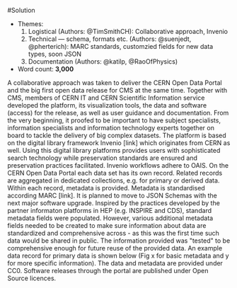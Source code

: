 #Solution

- Themes:
    1. Logistical (Authors: @TimSmithCH): Collaborative approach, Invenio 
    2. Technical –– schema, formats etc. (Authors: @suenjedt, @pherterich): MARC standards, customzied fields for new data types, soon JSON
    3. Documentation (Authors: @katilp, @RaoOfPhysics)
- Word count: **3,000**

A collaborative approach was taken to deliver the CERN Open Data Portal and the big first open data release for CMS at the same time. Together with CMS, members of CERN IT and CERN Scientific Information service developed the platform, its visualization tools, the data and software (access) for the release, as well as user guidance and documentation. From the very beginning, it proofed to be important to have subject specialists, information specialists and information technology experts together on board to tackle the delivery of big complex datasets. 
The platform is based on the digital library framework Invenio [link] which originates from CERN as well. Using this digital library platforms provides users with sophisticated search technology while preservation standards are ensured and preservation practices facilitated. Invenio workflows adhere to OAIS. 
On the CERN Open Data Portal each data set has its own record. Related records are aggregated in dedicated collections, e.g. for primary or derived data. Within each record, metadata is provided. Metadata is standardised according MARC [link]. It is planned to move to JSON Schemas with the next major software upgrade. 
Inspired by the practices developed by the partner informaton platforms in HEP (e.g. INSPIRE and CDS), standard metadata fields were populated. However, various additional metadata fields needed to be created to make sure information about data are standardized and comprehensive across - as this was the first time such data would be shared in public. The information provided was "tested" to be comprehensive enough for future reuse of the provided data. 
An example data record for primary data is shown below (Fig x for basic metadata and y for more specific information). The data and metadata are provided under CC0. Software releases through the portal are published under Open Source licences.
